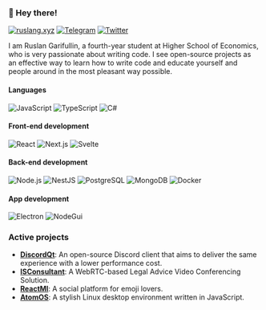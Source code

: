 ### 👋 Hey there!

[![ruslang.xyz](https://img.shields.io/badge/ruslang.xyz-4285F4?logo=google-chrome&style=for-the-badge&logoColor=fff)](https://ruslang.xyz/)
[![Telegram](https://img.shields.io/badge/telegram-1DA1F2?logo=telegram&style=for-the-badge&logoColor=fff)](https://t.me/ruslang02)
[![Twitter](https://img.shields.io/badge/Twitter-1DA1F2?logo=twitter&style=for-the-badge&logoColor=fff)](https://twitter.com/ruslang02)

I am Ruslan Garifullin, a fourth-year student at Higher School of Economics, who is very passionate about writing code. I see open-source projects as an effective way to learn how to write code and educate yourself and people around in the most pleasant way possible.

#### Languages
![JavaScript](https://img.shields.io/badge/-Javascript-c2ad07?style=for-the-badge&logo=javascript&logoColor=fff)
![TypeScript](https://img.shields.io/badge/-Typescript-007acc?style=for-the-badge&logo=typescript&logoColor=fff)
![C#](https://img.shields.io/badge/-C%23-5C2D91?style=for-the-badge&logo=visual-studio&logoColor=fff)

#### Front-end development
![React](https://img.shields.io/badge/-react-00D8FF?style=for-the-badge&logo=react&logoColor=fff)
![Next.js](https://img.shields.io/badge/-next.js-000000?style=for-the-badge&logo=next.js&logoColor=fff)
![Svelte](https://img.shields.io/badge/-svelte-FF3E00?style=for-the-badge&logo=svelte&logoColor=fff)

#### Back-end development
![Node.js](https://img.shields.io/badge/-node.js-339933?style=for-the-badge&logo=node.js&logoColor=fff)
![NestJS](https://img.shields.io/badge/-NestJS-E0234E?style=for-the-badge&logo=nestjs&logoColor=fff)
![PostgreSQL](https://img.shields.io/badge/-PostgreSQL-336791?style=for-the-badge&logo=postgresql&logoColor=fff)
![MongoDB](https://img.shields.io/badge/-MongoDB-47A248?style=for-the-badge&logo=mongodb&logoColor=fff)
![Docker](https://img.shields.io/badge/-Docker-2496ED?style=for-the-badge&logo=docker&logoColor=fff)

#### App development
![Electron](https://img.shields.io/badge/-Electron-47848F?style=for-the-badge&logo=electron&logoColor=fff)
![NodeGui](https://img.shields.io/badge/-NodeGui-41CD52?style=for-the-badge&logo=qt&logoColor=fff)

### Active projects
 - **[DiscordQt](https://github.com/ruslang02/discord-qt)**: An open-source Discord client that aims to deliver the same experience with a lower performance cost.
 - **[ISConsultant](https://github.com/ruslang02/isconsultant)**: A WebRTC-based Legal Advice Video Conferencing Solution.
 - **[ReactMI](https://github.com/react-mi)**: A social platform for emoji lovers.
 - **[AtomOS](https://github.com/ruslang02/atomos)**: A stylish Linux desktop environment written in JavaScript.
